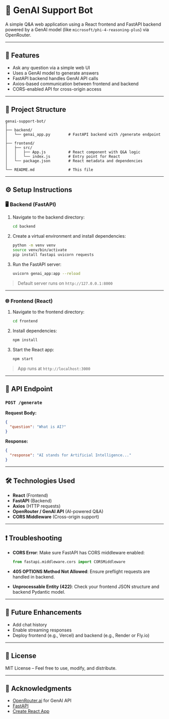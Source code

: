 # 🤖 GenAI Support Bot

A simple Q&A web application using a React frontend and FastAPI backend powered by a GenAI model (like `microsoft/phi-4-reasoning-plus`) via OpenRouter.

---

## 🚀 Features

- Ask any question via a simple web UI
- Uses a GenAI model to generate answers
- FastAPI backend handles GenAI API calls
- Axios-based communication between frontend and backend
- CORS-enabled API for cross-origin access

---

## 🧱 Project Structure

```
genai-support-bot/
│
├── backend/
│   └── genai_app.py        # FastAPI backend with /generate endpoint
│
├── frontend/
│   ├── src/
│   │   ├── App.js          # React component with Q&A logic
│   │   └── index.js        # Entry point for React
│   └── package.json        # React metadata and dependencies
│
└── README.md               # This file
```

---

## ⚙️ Setup Instructions

### 🖥 Backend (FastAPI)

1. Navigate to the backend directory:
   ```bash
   cd backend
   ```

2. Create a virtual environment and install dependencies:
   ```bash
   python -m venv venv
   source venv/bin/activate
   pip install fastapi uvicorn requests
   ```

3. Run the FastAPI server:
   ```bash
   uvicorn genai_app:app --reload
   ```

> Default server runs on `http://127.0.0.1:8000`

---

### 🌐 Frontend (React)

1. Navigate to the frontend directory:
   ```bash
   cd frontend
   ```

2. Install dependencies:
   ```bash
   npm install
   ```

3. Start the React app:
   ```bash
   npm start
   ```

> App runs at `http://localhost:3000`

---

## 🔁 API Endpoint

### `POST /generate`

**Request Body:**
```json
{
  "question": "What is AI?"
}
```

**Response:**
```json
{
  "response": "AI stands for Artificial Intelligence..."
}
```

---

## 🛠 Technologies Used

- **React** (Frontend)
- **FastAPI** (Backend)
- **Axios** (HTTP requests)
- **OpenRouter / GenAI API** (AI-powered Q&A)
- **CORS Middleware** (Cross-origin support)

---

## ❗ Troubleshooting

- **CORS Error**: Make sure FastAPI has CORS middleware enabled:
  ```python
  from fastapi.middleware.cors import CORSMiddleware
  ```

- **405 OPTIONS Method Not Allowed**: Ensure preflight requests are handled in backend.

- **Unprocessable Entity (422)**: Check your frontend JSON structure and backend Pydantic model.

---

## 📌 Future Enhancements

- Add chat history
- Enable streaming responses
- Deploy frontend (e.g., Vercel) and backend (e.g., Render or Fly.io)

---

## 📜 License

MIT License – Feel free to use, modify, and distribute.

---

## 🙌 Acknowledgments

- [OpenRouter.ai](https://openrouter.ai) for GenAI API
- [FastAPI](https://fastapi.tiangolo.com)
- [Create React App](https://create-react-app.dev)